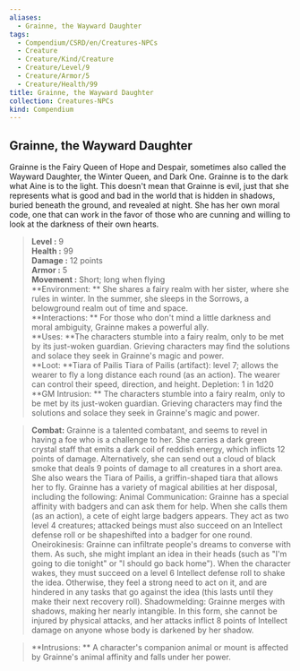 ```yaml
---
aliases:
  - Grainne, the Wayward Daughter
tags:
  - Compendium/CSRD/en/Creatures-NPCs
  - Creature
  - Creature/Kind/Creature
  - Creature/Level/9
  - Creature/Armor/5
  - Creature/Health/99
title: Grainne, the Wayward Daughter
collection: Creatures-NPCs
kind: Compendium
---
```

## Grainne, the Wayward Daughter  
Grainne is the Fairy Queen of Hope and Despair, sometimes also called the Wayward Daughter, the Winter Queen, and Dark One. Grainne is to the dark what Aine is to the light. This doesn't mean that Grainne is evil, just that she represents what is good and bad in the world that is hidden in shadows, buried beneath the ground, and revealed at night. She has her own moral code, one that can work in the favor of those who are cunning and willing to look at the darkness of their own hearts.  

  
> **Level :** 9  
> **Health :** 99  
> **Damage :** 12 points  
> **Armor :** 5  
> **Movement :** Short; long when flying  
> **Environment: ** She shares a fairy realm with her sister, where she rules in winter. In the summer, she sleeps in the Sorrows, a belowground realm out of time and space.  
> **Interactions: ** For those who don't mind a little darkness and moral ambiguity, Grainne makes a powerful ally.  
> **Uses: **The characters stumble into a fairy realm, only to be met by its just-woken guardian. Grieving characters may find the solutions and solace they seek in Grainne's magic and power.  
> **Loot: **Tiara of Pailis Tiara of Pailis (artifact): level 7; allows the wearer to fly a long distance each round (as an action). The wearer can control their speed, direction, and height. Depletion: 1 in 1d20  
> **GM Intrusion: ** The characters stumble into a fairy realm, only to be met by its just-woken guardian. Grieving characters may find the solutions and solace they seek in Grainne's magic and power.  

> **Combat:** 
> Grainne is a talented combatant, and seems to revel in having a foe who is a
challenge to her. She carries a dark green crystal staff that emits a dark coil of reddish energy, which inflicts 12 points of damage. Alternatively, she can send out a cloud of black smoke that deals 9 points of damage to all creatures in a short area. She also wears the Tiara of Pailis, a griffin-shaped tiara that allows her to fly. Grainne has a variety of magical abilities at her disposal, including the following:
Animal Communication: Grainne has a special affinity with badgers and can ask them for help. When she calls them (as an action), a cete of eight large badgers appears. They act as two level 4 creatures; attacked beings must also succeed on an Intellect defense roll or be shapeshifted into a badger for one round.
Oneirokinesis: Grainne can infiltrate people's dreams to converse with them. As such, she might implant an idea in their heads (such as "I'm going to die tonight" or "I should go back home"). When the character wakes, they must succeed on a level 6 Intellect defense roll to shake the idea. Otherwise, they feel a strong need to act on it, and are hindered in any tasks that go against the idea (this lasts until they make their next recovery roll).
Shadowmelding: Grainne merges with shadows, making her nearly
intangible. In this form, she cannot be injured by physical attacks, and her attacks inflict 8 points of Intellect damage on anyone whose body is darkened by her shadow.  
  

> **Intrusions: ** 
> A character's companion animal or mount is affected by Grainne's animal affinity and falls under her power.  
